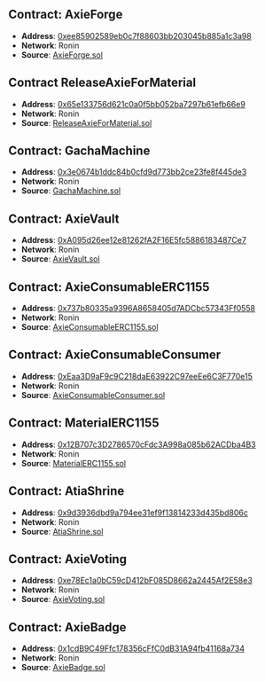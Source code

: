 ## Contract: AxieForge

- **Address**: [0xee85902589eb0c7f88603bb203045b885a1c3a98](https://app.roninchain.com/address/0xee85902589eb0c7f88603bb203045b885a1c3a98)
- **Network**: Ronin
- **Source**: [AxieForge.sol](https://github.com/axieinfinity/contract-infinity/blob/main/contracts/axie/forge/AxieForge.sol)

## Contract ReleaseAxieForMaterial

- **Address**: [0x65e133756d621c0a0f5bb052ba7297b61efb66e9](https://app.roninchain.com/address/0x65e133756d621c0a0f5bb052ba7297b61efb66e9)
- **Network**: Ronin
- **Source**: [ReleaseAxieForMaterial.sol](https://github.com/axieinfinity/contract-infinity/blob/main/contracts/axie/releasing/ReleaseAxieForMaterial.sol)

## Contract: GachaMachine

- **Address**: [0x3e0674b1ddc84b0cfd9d773bb2ce23fe8f445de3](https://app.roninchain.com/address/0x3e0674b1ddc84b0cfd9d773bb2ce23fe8f445de3)
- **Network**: Ronin
- **Source**: [GachaMachine.sol](https://github.com/axieinfinity/contract-infinity/blob/main/contracts/gacha/GachaMachine.sol)

## Contract: AxieVault

- **Address**: [0xA095d26ee12e81262fA2F16E5fc5886183487Ce7](https://app.roninchain.com/address/0xA095d26ee12e81262fA2F16E5fc5886183487Ce7)
- **Network**: Ronin
- **Source**: [AxieVault.sol](https://github.com/axieinfinity/contract-infinity/blob/main/contracts/gacha/AxieVault.sol)

## Contract: AxieConsumableERC1155

- **Address**: [0x737b80335a9396A8658405d7ADCbc57343Ff0558](https://app.roninchain.com/address/0x737b80335a9396A8658405d7ADCbc57343Ff0558)
- **Network**: Ronin
- **Source**: [AxieConsumableERC1155.sol](https://github.com/axieinfinity/contract-infinity/blob/main/contracts/axie/consumable/AxieConsumableERC1155.sol)

## Contract: AxieConsumableConsumer

- **Address**: [0xEaa3D9aF9c9C218daE63922C97eeEe6C3F770e15](https://app.roninchain.com/address/0xEaa3D9aF9c9C218daE63922C97eeEe6C3F770e15)
- **Network**: Ronin
- **Source**: [AxieConsumableConsumer.sol](https://github.com/axieinfinity/contract-infinity/blob/main/contracts/axie/consumable/AxieConsumableConsumer.sol)

## Contract: MaterialERC1155

- **Address**: [0x12B707c3D2786570cFdc3A998a085b62ACDba4B3](https://app.roninchain.com/address/0x12B707c3D2786570cFdc3A998a085b62ACDba4B3)
- **Network**: Ronin
- **Source**: [MaterialERC1155.sol](https://github.com/axieinfinity/contract-infinity/blob/main/contracts/axie/material/MaterialERC1155.sol)

## Contract: AtiaShrine

- **Address**: [0x9d3936dbd9a794ee31ef9f13814233d435bd806c](https://app.roninchain.com/address/0x9d3936dbd9a794ee31ef9f13814233d435bd806c)
- **Network**: Ronin
- **Source**: [AtiaShrine.sol](https://github.com/axieinfinity/contract-infinity/blob/main/contracts/atia-shrine/AtiaShrine.sol)

## Contract: AxieVoting

- **Address**: [0xe78Ec1a0bC59cD412bF085D8662a2445Af2E58e3](https://app.roninchain.com/address/0xe78Ec1a0bC59cD412bF085D8662a2445Af2E58e3)
- **Network**: Ronin
- **Source**: [AxieVoting.sol](https://github.com/axieinfinity/contract-infinity/blob/main/contracts/axie-governance/AxieVoting.sol)

## Contract: AxieBadge

- **Address**: [0x1cdB9C49Ffc178356cFfC0dB31A94fb41168a734](https://app.roninchain.com/address/0x1cdB9C49Ffc178356cFfC0dB31A94fb41168a734)
- **Network**: Ronin
- **Source**: [AxieBadge.sol](https://github.com/axieinfinity/contract-infinity/blob/main/contracts/badge/AxieBadge.sol)
